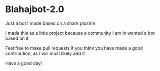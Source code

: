 # Blahajbot-2.0
Just a bot I made based on a shark plushie

I made this as a little project because a community I am in wanted a bot based on it

Feel free to make pull requests if you think you have made a good contribution, as I will most likely add it

Have a good day!

